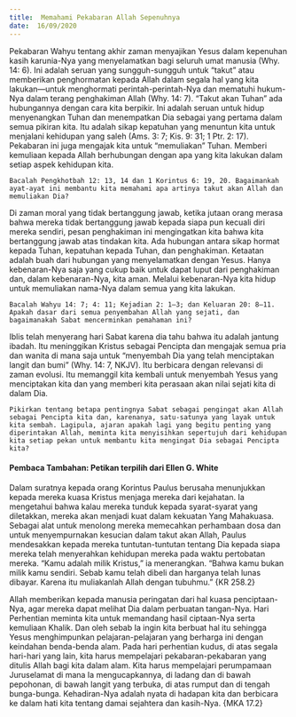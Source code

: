 ```yaml
---
title:  Memahami Pekabaran Allah Sepenuhnya
date:  16/09/2020
---
```


Pekabaran Wahyu tentang akhir zaman menyajikan Yesus dalam kepenuhan kasih karunia-Nya yang menyelamatkan bagi seluruh umat manusia (Why. 14: 6). Ini adalah seruan yang sungguh-sungguh untuk “takut” atau memberikan penghormatan kepada Allah dalam segala hal yang kita lakukan—untuk menghormati perintah-perintah-Nya dan mematuhi hukum-Nya dalam terang penghakiman Allah (Why. 14: 7). “Takut akan Tuhan” ada hubungannya dengan cara kita berpikir. Ini adalah seruan untuk hidup menyenangkan Tuhan dan menempatkan Dia sebagai yang pertama dalam semua pikiran kita. Itu adalah sikap kepatuhan yang menuntun kita untuk menjalani kehidupan yang saleh (Ams. 3: 7; Kis. 9: 31; 1 Ptr. 2: 17). Pekabaran ini juga mengajak kita untuk “memuliakan” Tuhan. Memberi kemuliaan kepada Allah berhubungan dengan apa yang kita lakukan dalam setiap aspek kehidupan kita.

`Bacalah Pengkhotbah 12: 13, 14 dan 1 Korintus 6: 19, 20. Bagaimankah ayat-ayat ini membantu kita memahami apa artinya takut akan Allah dan memuliakan Dia?`

Di zaman moral yang tidak bertanggung jawab, ketika jutaan orang merasa bahwa mereka tidak bertanggung jawab kepada siapa pun kecuali diri mereka sendiri, pesan penghakiman ini mengingatkan kita bahwa kita bertanggung jawab atas tindakan kita. Ada hubungan antara sikap hormat kepada Tuhan, kepatuhan kepada Tuhan, dan penghakiman. Ketaatan adalah buah dari hubungan yang menyelamatkan dengan Yesus. Hanya kebenaran-Nya saja yang cukup baik untuk dapat luput dari penghakiman dan, dalam kebenaran-Nya, kita aman. Melalui kebenaran-Nya kita hidup untuk memuliakan nama-Nya dalam semua yang kita lakukan.

`Bacalah Wahyu 14: 7; 4: 11; Kejadian 2: 1–3; dan Keluaran 20: 8–11. Apakah dasar dari semua penyembahan Allah yang sejati, dan bagaimanakah Sabat mencerminkan pemahaman ini?`

Iblis telah menyerang hari Sabat karena dia tahu bahwa itu adalah jantung ibadah. Itu meninggikan Kristus sebagai Pencipta dan mengajak semua pria dan wanita di mana saja untuk “menyembah Dia yang telah menciptakan langit dan bumi” (Why. 14: 7, NKJV). Itu berbicara dengan relevansi di zaman evolusi. Itu memanggil kita kembali untuk menyembah Yesus yang menciptakan kita dan yang memberi kita perasaan akan nilai sejati kita di dalam Dia.

`Pikirkan tentang betapa pentingnya Sabat sebagai pengingat akan Allah sebagai Pencipta kita dan, karenanya, satu-satunya yang layak untuk kita sembah. Lagipula, ajaran apakah lagi yang begitu penting yang diperintakan Allah, meminta kita menyisihkan sepertujuh dari kehidupan kita setiap pekan untuk membantu kita mengingat Dia sebagai Pencipta kita?`

#### Pembaca Tambahan: Petikan terpilih dari Ellen G. White

Dalam suratnya kepada orang Korintus Paulus berusaha menunjukkan kepada mereka kuasa Kristus menjaga mereka dari kejahatan. Ia mengetahui bahwa kalau mereka tunduk kepada syarat-syarat yang diletakkan, mereka akan menjadi kuat dalam kekuatan Yang Mahakuasa. Sebagai alat untuk menolong mereka memecahkan perhambaan dosa dan untuk menyempurnakan kesucian dalam takut akan Allah, Paulus mendesakkan kepada mereka tuntutan-tuntutan tentang Dia kepada siapa mereka telah menyerahkan kehidupan mereka pada waktu pertobatan mereka. “Kamu adalah milik Kristus,” ia menerangkan. “Bahwa kamu bukan milik kamu sendiri. Sebab kamu telah dibeli dan harganya telah lunas dibayar. Karena itu muliakanlah Allah dengan tubuhmu.” {KR 258.2}

Allah memberikan kepada manusia peringatan dari hal kuasa penciptaan-Nya, agar mereka dapat melihat Dia dalam perbuatan tangan-Nya. Hari Perhentian meminta kita untuk memandang hasil ciptaan-Nya serta kemuliaan Khalik. Dan oleh sebab Ia ingin kita berbuat hal itu sehingga Yesus menghimpunkan pelajaran-pelajaran yang berharga ini dengan keindahan benda-benda alam. Pada hari perhentian kudus, di atas segala hari-hari yang lain, kita harus mempelajari pekabaran-pekabaran yang ditulis Allah bagi kita dalam alam. Kita harus mempelajari perumpamaan Juruselamat di mana Ia mengucapkannya, di ladang dan di bawah pepohonan, di bawah langit yang terbuka, di atas rumput dan di tengah bunga-bunga. Kehadiran-Nya adalah nyata di hadapan kita dan berbicara ke dalam hati kita tentang damai sejahtera dan kasih-Nya. {MKA 17.2}